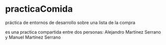 # practicaComida
práctica de entornos de desarrollo sobre una lista de la compra


es una practica compartida entre dos personas:  Alejandro Martínez Serrano y Manuel Martínez Serrano
